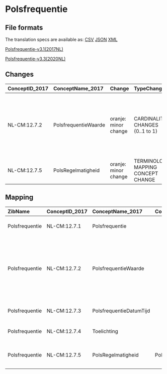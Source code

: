 # Polsfrequentie
## File formats

The translation specs are available as: 
[CSV](../csv/Polsfrequentie.csv) [JSON](../json/Polsfrequentie.json) [XML](../xml/Polsfrequentie.xml)



[Polsfrequentie-v3.1(2017NL)](https://zibs.nl/wiki/Polsfrequentie-v3.1(2017NL))

[Polsfrequentie-v3.3(2020NL)](https://zibs.nl/wiki/Polsfrequentie-v3.3(2020NL))









## Changes

| ConceptID_2017   | ConceptName_2017     | Change               | TypeChange                         | Impact_heen   | TRANSLATIE_spec_heen                                                  | Impact_terug   | TRANSLATIE_spec_terug                                                 | Omschrijving                                                                                                                                                                |
|:-----------------|:---------------------|:---------------------|:-----------------------------------|:--------------|:----------------------------------------------------------------------|:---------------|:----------------------------------------------------------------------|:----------------------------------------------------------------------------------------------------------------------------------------------------------------------------|
| NL-CM:12.7.2     | PolsfrequentieWaarde | oranje: minor change | CARDINALITY CHANGES (0..1 to 1)    | High          | ALS [aantal=0] DAN [doe iets] ANDERS source -> target                 | Low            |                                                                       | De cardinaliteit van het element Polsfrequentiewaarde  (0..1) en Hartfrequentiewaarde uit zib Hartfrequentie (1) waren niet consistent. Dit is verbeterd, beiden zijn nu 1. |
| NL-CM:12.7.5     | PolsRegelmatigheid   | oranje: minor change | TERMINOLOGY MAPPING CONCEPT CHANGE | Medium        | LOINC DefinitionCode [blank] -> [44969-4 Heart rate rhythm palpation] | Medium         | LOINC DefinitionCode [44969-4 Heart rate rhythm palpation] -> [blank] | LOINC DefintionCodes concept aangepast                                                                                                                                      |

## Mapping

| ZibName        | ConceptID_2017   | ConceptName_2017        | Codelists_2017              | Change                  | ConceptID_2020   | ConceptName_2020        | Codelists_2020              | Bits    | Omschrijving                                                                                                                                                                | TypeChange                         | Impact_heen   | TRANSLATIE_spec_heen                                                  | Impact_terug   | TRANSLATIE_spec_terug                                                 |
|:---------------|:-----------------|:------------------------|:----------------------------|:------------------------|:-----------------|:------------------------|:----------------------------|:--------|:----------------------------------------------------------------------------------------------------------------------------------------------------------------------------|:-----------------------------------|:--------------|:----------------------------------------------------------------------|:---------------|:----------------------------------------------------------------------|
| Polsfrequentie | NL-CM:12.7.1     | Polsfrequentie          |                             | groen: geen wijzigingen | NL-CM:12.7.1     | Polsfrequentie          |                             |         |                                                                                                                                                                             |                                    |               |                                                                       |                |                                                                       |
| Polsfrequentie | NL-CM:12.7.2     | PolsfrequentieWaarde    |                             | oranje: minor change    | NL-CM:12.7.2     | PolsfrequentieWaarde    |                             | ZIB-705 | De cardinaliteit van het element Polsfrequentiewaarde  (0..1) en Hartfrequentiewaarde uit zib Hartfrequentie (1) waren niet consistent. Dit is verbeterd, beiden zijn nu 1. | CARDINALITY CHANGES (0..1 to 1)    | High          | ALS [aantal=0] DAN [doe iets] ANDERS source -> target                 | Low            |                                                                       |
| Polsfrequentie | NL-CM:12.7.3     | PolsfrequentieDatumTijd |                             | groen: geen wijzigingen | NL-CM:12.7.3     | PolsfrequentieDatumTijd |                             |         |                                                                                                                                                                             |                                    |               |                                                                       |                |                                                                       |
| Polsfrequentie | NL-CM:12.7.4     | Toelichting             |                             | groen: geen wijzigingen | NL-CM:12.7.4     | Toelichting             |                             |         |                                                                                                                                                                             |                                    |               |                                                                       |                |                                                                       |
| Polsfrequentie | NL-CM:12.7.5     | PolsRegelmatigheid      | PolsRegelmatigheidCodelijst | oranje: minor change    | NL-CM:12.7.5     | PolsRegelmatigheid      | PolsRegelmatigheidCodelijst | ZIB-689 | LOINC DefintionCodes concept aangepast                                                                                                                                      | TERMINOLOGY MAPPING CONCEPT CHANGE | Medium        | LOINC DefinitionCode [blank] -> [44969-4 Heart rate rhythm palpation] | Medium         | LOINC DefinitionCode [44969-4 Heart rate rhythm palpation] -> [blank] |

